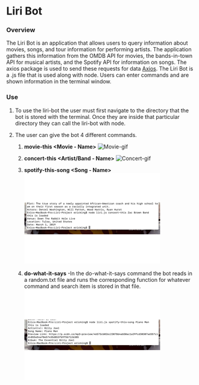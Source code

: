 # Liri Bot

### Overview
The Liri Bot is an application that allows users to query information about movies, songs, and tour information for performing artists. The application gathers this information from the OMDB API for movies, the bands-in-town API for musical artists, and the Spotify API for information on songs. The axios package is used to send these requests for data [Axios](https://www.npmjs.com/package/axios). The Liri Bot is a .js file that is used along with node. Users can enter commands and are shown information in the terminal window.

### Use
1. To use the liri-bot the user must first navigate to the directory that the bot is stored with the terminal. Once they are inside that particular directory they can call the liri-bot with node. 

2. The user can give the bot 4 different commands.

    1. **movie-this <Movie - Name>**
            ![Movie-gif](movie-this-gif.gif)
    
    2. **concert-this <Artist/Band - Name>**
            ![Concert-gif](concert-gif.gif)
    
    3. **spotify-this-song <Song - Name>**
            ![Spotify-gif](spotify-gif.gif)
    
    4. **do-what-it-says**
            -In the do-what-it-says command the bot reads in a random.txt file and runs the corresponding function for whatever command and search item is stored in that file.
                ![Do what it says](do-what-it-says.gif)
   
    
    
    
    
     
    
    
    
    
    
